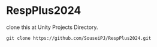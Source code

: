 # RespPlus2024

clone this at Unity Projects Directory.

```
git clone https://github.com/SouseiPJ/RespPlus2024.git
```


